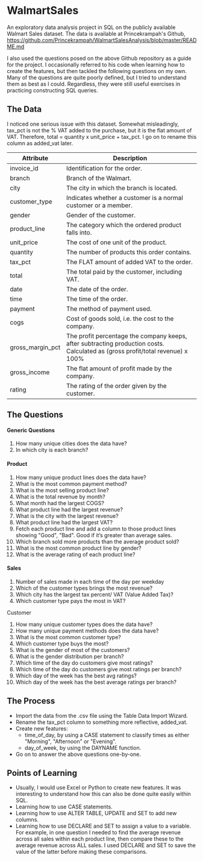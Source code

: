 # WalmartSales
An exploratory data analysis project in SQL on the publicly available Walmart Sales dataset. The data is available at Princekrampah's Github, https://github.com/Princekrampah/WalmartSalesAnalysis/blob/master/README.md

I also used the questions posed on the above Github repository as a guide for the project. I occasionally referred to his code when learning how to create the features, but then tackled the following questions on my own. Many of the questions are quite poorly defined, but I tried to understand them as best as I could. Regardless, they were still useful exercises in practicing constructing SQL queries.


## The Data
I noticed one serious issue with this dataset. Somewhat misleadingly, tax_pct is not the % VAT added to the purchase, but it is the flat amount of VAT. Therefore, total = quantity x unit_price + tax_pct. I go on to rename this column as added_vat later.

|Attribute|Description|
|------|------|
|invoice_id|Identification for the order.|
|branch|Branch of the Walmart.|
|city|The city in which the branch is located.|
|customer_type|Indicates whether a customer is a normal customer or a member.|
|gender|Gender of the customer.|
|product_line|The category which the ordered product falls into.|
|unit_price|The cost of one unit of the product.|
|quantity|The number of products this order contains.|
|tax_pct|The FLAT amount of added VAT to the order.|
|total|The total paid by the customer, including VAT.|
|date|The date of the order.|
|time|The time of the order.|
|payment|The method of payment used.|
|cogs|Cost of goods sold, i.e. the cost to the company.|
|gross_margin_pct|The profit percentage the company keeps, after subtracting production costs. Calculated as (gross profit/total revenue) x 100%|
|gross_income|The flat amount of profit made by the company.|
|rating|The rating of the order given by the customer.|


## The Questions
#### Generic Questions
1. How many unique cities does the data have?
2. In which city is each branch?

#### Product
1. How many unique product lines does the data have?
2. What is the most common payment method?
3. What is the most selling product line?
4. What is the total revenue by month?
5. What month had the largest COGS?
6. What product line had the largest revenue?
7. What is the city with the largest revenue?
8. What product line had the largest VAT?
9. Fetch each product line and add a column to those product lines showing "Good", "Bad". Good if it’s greater than average sales.
10. Which branch sold more products than the average product sold?
11. What is the most common product line by gender?
12. What is the average rating of each product line?

#### Sales
1. Number of sales made in each time of the day per weekday
2. Which of the customer types brings the most revenue?
3. Which city has the largest tax percent/ VAT (Value Added Tax)?
4. Which customer type pays the most in VAT?

Customer

1. How many unique customer types does the data have?
2. How many unique payment methods does the data have?
3. What is the most common customer type?
4. Which customer type buys the most?
5. What is the gender of most of the customers?
6. What is the gender distribution per branch?
7. Which time of the day do customers give most ratings?
8. Which time of the day do customers give most ratings per branch?
9. Which day of the week has the best avg ratings?
10. Which day of the week has the best average ratings per branch? 


## The Process
- Import the data from the .csv file using the Table Data Import Wizard.
- Rename the tax_pct column to something more reflective, added_vat.
- Create new features:
  - time_of_day, by using a CASE statement to classify times as either "Morning", "Afternoon" or "Evening".
  - day_of_week, by using the DAYNAME function.
- Go on to answer the above questions one-by-one.


## Points of Learning
- Usually, I would use Excel or Python to create new features. It was interesting to understand how this can also be done quite easily within SQL.
- Learning how to use CASE statements.
- Learning how to use ALTER TABLE, UPDATE and SET to add new columns.
- Learning how to use DECLARE and SET to assign a value to a variable. For example, in one question I needed to find the average revenue across all sales within each product line, then compare these to the average revenue across ALL sales. I used DECLARE and SET to save the value of the latter before making these comparisons.
